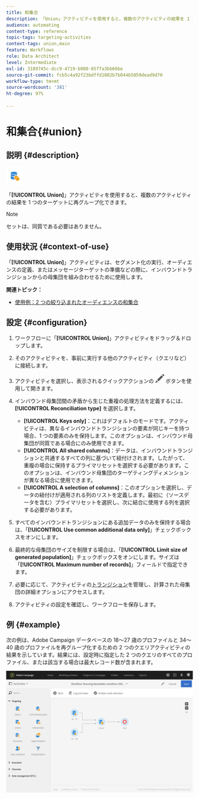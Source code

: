 ```yaml
---
title: 和集合
description: 「Union」アクティビティを使用すると、複数のアクティビティの結果を 1 つのターゲットに再グループ化できます。
audience: automating
content-type: reference
topic-tags: targeting-activities
context-tags: union,main
feature: Workflows
role: Data Architect
level: Intermediate
exl-id: 3189745c-dcc9-4719-b080-85ffa3bb66be
source-git-commit: fcb5c4a92f23bdffd1082b7b044b5859dead9d70
workflow-type: tm+mt
source-wordcount: '381'
ht-degree: 97%

---
```


# 和集合{#union}

## 説明 {#description}

![](assets/union.png)

「**[!UICONTROL Union]**」アクティビティを使用すると、複数のアクティビティの結果を 1 つのターゲットに再グループ化できます。

>[!NOTE]
>
>セットは、同質である必要はありません。

## 使用状況 {#context-of-use}

「**[!UICONTROL Union]**」アクティビティは、セグメント化の実行、オーディエンスの定義、またはメッセージターゲットの準備などの際に、インバウンドトランジションからの母集団を組み合わせるために使用します。

**関連トピック：**

* [使用例：2 つの絞り込まれたオーディエンスの和集合](../../automating/using/union-on-two-refined-audiences.md)

## 設定 {#configuration}

1. ワークフローに「**[!UICONTROL Union]**」アクティビティをドラッグ＆ドロップします。
1. そのアクティビティを、事前に実行する他のアクティビティ（クエリなど）に接続します。
1. アクティビティを選択し、表示されるクイックアクションの ![](assets/edit_darkgrey-24px.png) ボタンを使用して開きます。
1. インバウンド母集団間の矛盾から生じた重複の処理方法を定義するには、**[!UICONTROL Reconciliation type]** を選択します。

   * **[!UICONTROL Keys only]**：これはデフォルトのモードです。アクティビティは、異なるインバウンドトランジションの要素が同じキーを持つ場合、1 つの要素のみを保持します。このオプションは、インバウンド母集団が同質である場合にのみ使用できます。
   * **[!UICONTROL All shared columns]**：データは、インバウンドトランジションと共通するすべての列に基づいて紐付けされます。したがって、重複の場合に保持するプライマリセットを選択する必要があります。このオプションは、インバウンド母集団のターゲティングディメンションが異なる場合に使用できます。
   * **[!UICONTROL A selection of columns]**：このオプションを選択し、データの紐付けが適用される列のリストを定義します。最初に（ソースデータを含む）プライマリセットを選択し、次に結合に使用する列を選択する必要があります。

1. すべてのインバウンドトランジションにある追加データのみを保持する場合は、「**[!UICONTROL Use common additional data only]**」チェックボックスをオンにします。
1. 最終的な母集団のサイズを制限する場合は、「**[!UICONTROL Limit size of generated population]**」チェックボックスをオンにします。サイズは「**[!UICONTROL Maximum number of records]**」フィールドで指定できます。
1. 必要に応じて、アクティビティの[トランジション](../../automating/using/activity-properties.md)を管理し、計算された母集団の詳細オプションにアクセスします。
1. アクティビティの設定を確認し、ワークフローを保存します。

## 例 {#example}

次の例は、Adobe Campaign データベースの 18～27 歳のプロファイルと 34～40 歳のプロファイルを再グループ化するための 2 つのクエリアクティビティの結果を示しています。結果には、設定時に指定した 2 つのクエリのすべてのプロファイル、または該当する場合は最大レコード数が含まれます。

![](assets/wkf_union_example.png)
